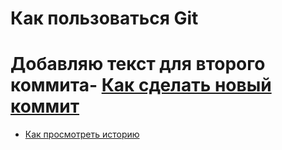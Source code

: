 # Как пользоваться Git
# Добавляю текст для второго коммита- [Как сделать новый коммит](./commit_help.md)
- [Как просмотреть историю](./log_help.md)
